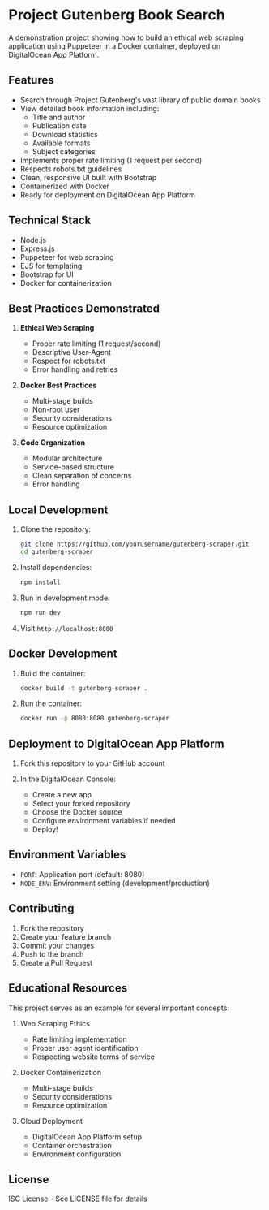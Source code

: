 # Project Gutenberg Book Search

A demonstration project showing how to build an ethical web scraping application using Puppeteer in a Docker container, deployed on DigitalOcean App Platform.

## Features

- Search through Project Gutenberg's vast library of public domain books
- View detailed book information including:
  - Title and author
  - Publication date
  - Download statistics
  - Available formats
  - Subject categories
- Implements proper rate limiting (1 request per second)
- Respects robots.txt guidelines
- Clean, responsive UI built with Bootstrap
- Containerized with Docker
- Ready for deployment on DigitalOcean App Platform

## Technical Stack

- Node.js
- Express.js
- Puppeteer for web scraping
- EJS for templating
- Bootstrap for UI
- Docker for containerization

## Best Practices Demonstrated

1. **Ethical Web Scraping**
   - Proper rate limiting (1 request/second)
   - Descriptive User-Agent
   - Respect for robots.txt
   - Error handling and retries

2. **Docker Best Practices**
   - Multi-stage builds
   - Non-root user
   - Security considerations
   - Resource optimization

3. **Code Organization**
   - Modular architecture
   - Service-based structure
   - Clean separation of concerns
   - Error handling

## Local Development

1. Clone the repository:
   ```bash
   git clone https://github.com/yourusername/gutenberg-scraper.git
   cd gutenberg-scraper
   ```

2. Install dependencies:
   ```bash
   npm install
   ```

3. Run in development mode:
   ```bash
   npm run dev
   ```

4. Visit `http://localhost:8080`

## Docker Development

1. Build the container:
   ```bash
   docker build -t gutenberg-scraper .
   ```

2. Run the container:
   ```bash
   docker run -p 8080:8080 gutenberg-scraper
   ```

## Deployment to DigitalOcean App Platform

1. Fork this repository to your GitHub account

2. In the DigitalOcean Console:
   - Create a new app
   - Select your forked repository
   - Choose the Docker source
   - Configure environment variables if needed
   - Deploy!

## Environment Variables

- `PORT`: Application port (default: 8080)
- `NODE_ENV`: Environment setting (development/production)

## Contributing

1. Fork the repository
2. Create your feature branch
3. Commit your changes
4. Push to the branch
5. Create a Pull Request

## Educational Resources

This project serves as an example for several important concepts:

1. Web Scraping Ethics
   - Rate limiting implementation
   - Proper user agent identification
   - Respecting website terms of service

2. Docker Containerization
   - Multi-stage builds
   - Security considerations
   - Resource optimization

3. Cloud Deployment
   - DigitalOcean App Platform setup
   - Container orchestration
   - Environment configuration

## License

ISC License - See LICENSE file for details 